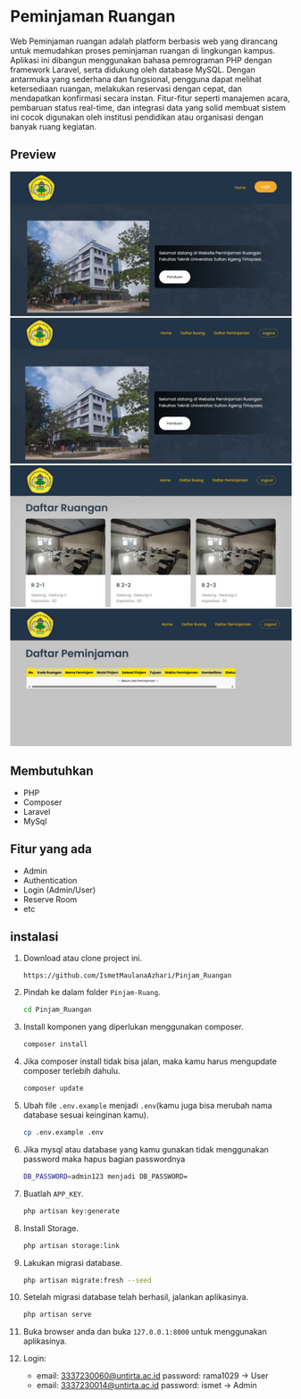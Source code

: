 <!-- 
<p align="center"><a href="https://laravel.com" target="_blank"><img src="https://raw.githubusercontent.com/laravel/art/master/logo-lockup/5%20SVG/2%20CMYK/1%20Full%20Color/laravel-logolockup-cmyk-red.svg" width="400" alt="Laravel Logo"></a></p>
-->

# Peminjaman Ruangan
Web Peminjaman ruangan adalah platform berbasis web yang dirancang untuk memudahkan proses peminjaman ruangan di lingkungan kampus. Aplikasi ini dibangun menggunakan bahasa pemrograman PHP dengan framework Laravel, serta didukung oleh database MySQL. Dengan antarmuka yang sederhana dan fungsional, pengguna dapat melihat ketersediaan ruangan, melakukan reservasi dengan cepat, dan mendapatkan konfirmasi secara instan. Fitur-fitur seperti manajemen acara, pembaruan status real-time, dan integrasi data yang solid membuat sistem ini cocok digunakan oleh institusi pendidikan atau organisasi dengan banyak ruang kegiatan.
## Preview
<img src="public/img/p1.jpg" style="max-width:100%">
<img src="public/img/p2.jpg" style="max-width:100%">
<img src="public/img/p3.jpg" style="max-width:100%">
<img src="public/img/p4.jpg" style="max-width:100%">

## Membutuhkan
- PHP
- Composer
- Laravel
- MySql

## Fitur yang ada
-  Admin
-  Authentication
-  Login (Admin/User)
-  Reserve Room
-  etc

## instalasi
1. Download atau clone project ini.
   ```git
   https://github.com/IsmetMaulanaAzhari/Pinjam_Ruangan
   ```
2. Pindah ke dalam folder `Pinjam-Ruang`.
   ```sh
   cd Pinjam_Ruangan
   ```
3. Install komponen yang diperlukan menggunakan composer.
   ```sh
   composer install
   ```
4. Jika composer install tidak bisa jalan, maka kamu harus mengupdate composer terlebih dahulu.
   ```sh
   composer update
   ```
4. Ubah file `.env.example` menjadi `.env`(kamu juga bisa merubah nama database sesuai keinginan kamu).
   ```sh
   cp .env.example .env
   ```
5. Jika mysql atau database yang kamu gunakan tidak menggunakan password maka hapus bagian passwordnya
   ```sh
   DB_PASSWORD=admin123 menjadi DB_PASSWORD=
   ```
6. Buatlah `APP_KEY`.
   ```sh
   php artisan key:generate
   ```
7. Install Storage.
   ```sh
   php artisan storage:link
   ```
8. Lakukan migrasi database.
   ```sh
   php artisan migrate:fresh --seed
   ```
9. Setelah migrasi database telah berhasil, jalankan aplikasinya.
   ```sh
   php artisan serve
   ```
10. Buka browser anda dan buka `127.0.0.1:8000` untuk menggunakan aplikasinya.
   
11. Login:
    - email: 3337230060@untirta.ac.id password: rama1029 -> User
    - email: 3337230014@untirta.ac.id password: ismet -> Admin